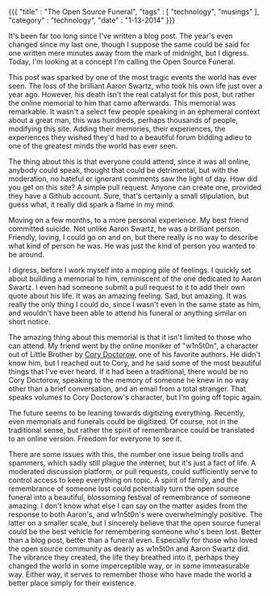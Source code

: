 {{{ "title"    : "The Open Source Funeral", "tags"     : [ "technology",
"musings" ], "category" : "technology", "date"     : "1-13-2014" }}}

It's been far too long since I've written a blog post. The year's even changed
since my last one, though I suppose the same could be said for one written mere
minutes away from the mark of midnight, but I digress. Today, I'm looking at a
concept I'm calling the Open Source Funeral.

<!--more-->

This post was sparked by one of the most tragic events the world has ever seen.
The loss of the brilliant Aaron Swartz, who took his own life just over a year
ago. However, his death isn't the real catalyst for this post, but rather the
online memorial to him that came afterwards. This memorial was remarkable. It
wasn't a select few people speaking in an ephemeral context about a great man,
this was hundreds, perhaps thousands of people, modifying this site. Adding
their memories, their experiences, the experiences they wished they'd had to a
beautiful forum bidding adieu to one of the greatest minds the world has ever
seen.

The thing about this is that everyone could attend, since it was all online,
anybody could speak, thought that could be detrimental, but with the moderation,
no hateful or ignorant comments saw the light of day. How did you get on this
site? A simple pull request. Anyone can create one, provided they have a Github
account. Sure, that's certainly a small stipulation, but guess what, it really
did spark a flame in my mind.

Moving on a few months, to a more personal experience. My best friend committed
suicide. Not unlike Aaron Swartz, he was a brilliant person. Friendly, loving, I
could go on and on, but there really is no way to describe what kind of person
he was. He was just the kind of person you wanted to be around.

I digress, before I work myself into a moping pile of feelings. I quickly set
about building a memorial to him, reminiscent of the one dedicated to Aaron
Swartz. I even had someone submit a pull request to it to add their own quote
about his life. It was an amazing feeling. Sad, but amazing. It was really the
only thing I could do, since I wasn't even in the same state as him, and
wouldn't have been able to attend his funeral or anything similar on short
notice.

The amazing thing about this memorial is that it isn't limited to those who can
attend. My friend went by the online moniker of "w1n5t0n", a character out of
Little Brother by [Cory Doctorow](<http://craphound.net>), one of his favorite
authors. He didn't know him, but I reached out to Cory, and he said some of the
most beautiful things that I've ever heard. If it had been a traditional, there
would be no Cory Doctorow, speaking to the memory of someone he knew in no way
other than a brief conversation, and an email from a total stranger. That speaks
volumes to Cory Doctorow's character, but I'm going off topic again.

The future seems to be leaning towards digitizing everything. Recently, even
memorials and funerals could be digitized. Of course, not in the traditional
sense, but rather the spirit of remembrance could be translated to an online
version. Freedom for everyone to see it.

There are some issues with this, the number one issue being trolls and spammers,
which sadly still plague the internet, but it's just a fact of life. A moderated
discussion platform, or pull requests, could sufficiently serve to control
access to keep everything on topic. A spirit of family, and the remembrance of
someone lost could potentially turn the open source funeral into a beautiful,
blossoming festival of remembrance of someone amazing. I don't know what else I
can say on the matter asides from the response to both Aaron's, and w1n5t0n's
were overwhelmingly positive. The latter on a smaller scale, but I sincerely
believe that the open source funeral could be the best vehicle for remembering
someone who's been lost. Better than a blog post, better than a funeral even.
Especially for those who loved the open source community as dearly as w1n5t0n
and Aaron Swartz did. The vibrance they created, the life they breathed into it,
perhaps they changed the world in some imperceptible way, or in some
immeasurable way. Either way, it serves to remember those who have made the
world a better place simply for their existence.

